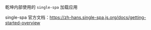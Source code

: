 乾坤内部使用的 `single-spa` 加载应用

single-spa 官方文档：https://zh-hans.single-spa.js.org/docs/getting-started-overview